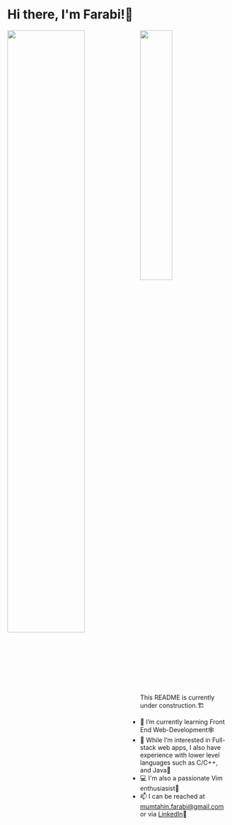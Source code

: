 # Hi there, I'm Farabi!👋


 <img align="left" width="59%" src="https://github-readme-stats-mfarabi1.vercel.app/api?username=Mfarabi619&count_private=true&show_icons=true&bg_color=10,e9d40d,e0ac72,ed6c6c,fa2dfd&title_color=00000&)](https://github.com/Mfarabi619/github-readme-stats?" />
 <img align="center" width="38%" src="https://github-readme-stats-mfarabi1.vercel.app/api/top-langs/?username=Mfarabi619&layout=compact&show_icons=true&langs_count=20&theme=great-gatsby"/>

 

This README is currently under construction.🏗️


- 🌱 I’m currently learning Front End Web-Development🕸️
- 👀 While I’m interested in Full-stack web apps, I also have experience with lower level languages such as C/C++, and Java🍵
- 💻 I'm also a passionate Vim enthusiasist🥳
- 📫 I can be reached at mumtahin.farabi@gmail.com or via [LinkedIn](https://www.linkedin.com/in/mfarabi/)💼

<!---
MFarabi619/MFarabi619 is a ✨ special ✨ repository because its `README.md` (this file) appears on your GitHub profile.
You can click the Preview link to take a look at your changes.
--->
